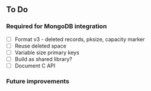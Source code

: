 ## To Do

### Required for MongoDB integration

- [ ] Format v3 - deleted records, pksize, capacity marker
- [ ] Reuse deleted space
- [ ] Variable size primary keys
- [ ] Build as shared library?
- [ ] Document C API

### Future improvements
